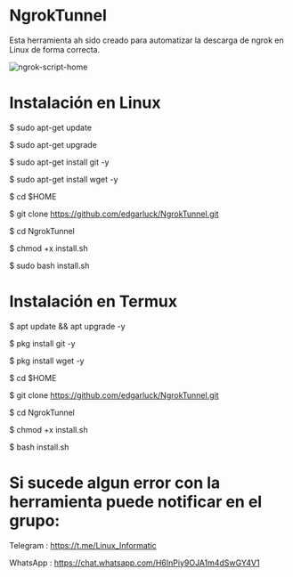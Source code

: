 # NgrokTunnel
Esta herramienta ah sido creado para automatizar la descarga de ngrok en Linux de forma correcta.

![ngrok-script-home](https://user-images.githubusercontent.com/76820660/156478298-99afce2a-d0bb-47dc-aa0f-f5060a88ff5a.png)

# Instalación en Linux 

$ sudo apt-get update

$ sudo apt-get upgrade

$ sudo apt-get install git -y

$ sudo apt-get install wget -y 

$ cd $HOME

$ git clone https://github.com/edgarluck/NgrokTunnel.git

$ cd NgrokTunnel

$ chmod +x install.sh

$ sudo bash install.sh

# Instalación en Termux

$ apt update && apt upgrade -y

$ pkg install git -y

$ pkg install wget -y

$ cd $HOME

$ git clone https://github.com/edgarluck/NgrokTunnel.git

$ cd NgrokTunnel

$ chmod +x install.sh

$ bash install.sh

# Si sucede algun error con la herramienta puede notificar en el grupo:

Telegram : https://t.me/Linux_Informatic

WhatsApp : https://chat.whatsapp.com/H6InPiy9OJA1m4dSwGY4V1
